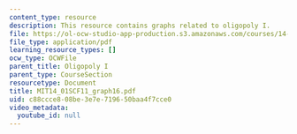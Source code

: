 ```yaml
---
content_type: resource
description: This resource contains graphs related to oligopoly I.
file: https://ol-ocw-studio-app-production.s3.amazonaws.com/courses/14-01sc-principles-of-microeconomics-fall-2011/c88ccce808be3e7e719650baa4f7cce0_MIT14_01SCF11_graph16.pdf
file_type: application/pdf
learning_resource_types: []
ocw_type: OCWFile
parent_title: Oligopoly I
parent_type: CourseSection
resourcetype: Document
title: MIT14_01SCF11_graph16.pdf
uid: c88ccce8-08be-3e7e-7196-50baa4f7cce0
video_metadata:
  youtube_id: null
---
```

